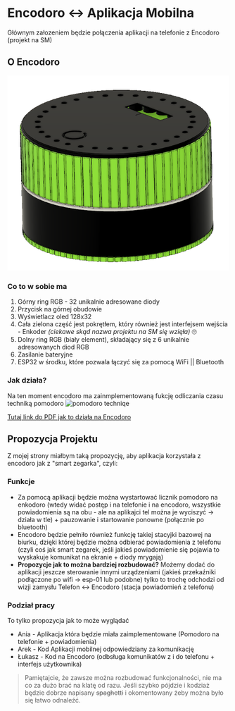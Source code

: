 # Encodoro <-> Aplikacja Mobilna 

Głównym załozeniem będzie połączenia aplikacji na telefonie z Encodoro (projekt na SM)

## O Encodoro 
![Tak wygląda wizualizacja encodoro](encodoro.png)
### Co to w sobie ma
1. Górny ring RGB - 32 unikalnie adresowane diody 
1. Przycisk na górnej obudowie
1. Wyświetlacz oled 128x32 
1. Cała zielona część jest pokrętłem, który również jest interfejsem wejścia - Enkoder *(ciekawe skąd nazwa projektu na SM się wzięła)* 🙄
1. Dolny ring RGB (biały element), składający się z 6 unikalnie adresowanych diod RGB
1. Zasilanie bateryjne
1. ESP32 w środku, które pozwala łączyć się za pomocą WiFi || Bluetooth 

### Jak działa?
Na ten moment encodoro ma zainmplementowaną fukcję odliczania czasu techniką pomodoro ![pomodoro techniqe](https://personal-development-zone.com/wp-content/uploads/2018/09/Pomodoro-technique.jpeg)

[Tutaj link do PDF jak to działa na Encodoro](encodoro.pdf) 

## Propozycja Projektu
Z mojej strony miałbym taką propozycję, aby aplikacja korzystała z encodoro jak z "smart zegarka", czyli:
### Funkcje
- Za pomocą aplikacji będzie można wystartować licznik pomodoro na enkodoro (wtedy widać postęp i na telefonie i na encodoro, wszystkie powiadomienia są na obu - ale na aplikajci tel można je wyciszyć -> działa w tle) + pauzowanie i startowanie ponowne (połącznie po bluetooth)
- Encodoro będzie pełniło również funkcję takiej stacyjki bazowej na biurku, dzięki której będzie można odbierać powiadomienia z telefonu (czyli coś jak smart zegarek, jeśli jakieś powiadomienie się pojawia to wyskakuje komunikat na ekranie + diody mrygają)
- **Propozycje jak to można bardziej rozbudować?** Możemy dodać do aplikacji jeszcze sterowanie innymi urządzeniami (jakieś przekaźniki podłączone po wifi -> esp-01 lub podobne) tylko to trochę odchodzi od wizji zamysłu Telefon <-> Encodoro (stacja powiadomień z telefonu)

### Podział pracy
To tylko propozycja jak to może wyglądać
- Ania - Aplikacja która będzie miała zaimplementowane (Pomodoro na telefonie + powiadomienia)
- Arek - Kod Aplikacji mobilnej odpowiedziany za komunikację
- Łukasz - Kod na Encodoro (odbsługa komunikatów z i do telefonu + interfejs użytkownika)

> Pamiętajcie, że zawsze można rozbudować funkcjonalności, nie ma co za dużo brać na klatę od razu. Jeśli szybko pójdzie i kodziaż będzie dobrze napisany <del>spaghetti</del> i okomentowany żeby można było się łatwo odnaleźć. 
